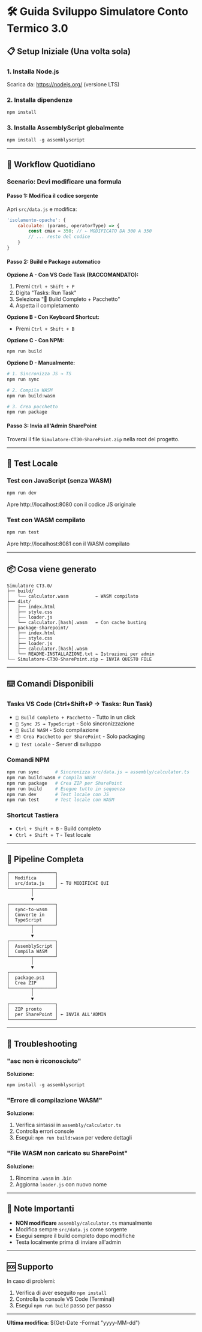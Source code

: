 # 🛠️ Guida Sviluppo Simulatore Conto Termico 3.0

## 📋 Setup Iniziale (Una volta sola)

### 1. Installa Node.js
Scarica da: https://nodejs.org/ (versione LTS)

### 2. Installa dipendenze
```powershell
npm install
```

### 3. Installa AssemblyScript globalmente
```powershell
npm install -g assemblyscript
```

---

## 🚀 Workflow Quotidiano

### Scenario: Devi modificare una formula

#### **Passo 1: Modifica il codice sorgente**
Apri `src/data.js` e modifica:
```javascript
'isolamento-opache': {
    calculate: (params, operatorType) => {
        const cmax = 350; // ← MODIFICATO DA 300 A 350
        // ... resto del codice
    }
}
```

#### **Passo 2: Build e Package automatico**

**Opzione A - Con VS Code Task (RACCOMANDATO):**
1. Premi `Ctrl + Shift + P`
2. Digita "Tasks: Run Task"
3. Seleziona "🚀 Build Completo + Pacchetto"
4. Aspetta il completamento

**Opzione B - Con Keyboard Shortcut:**
- Premi `Ctrl + Shift + B`

**Opzione C - Con NPM:**
```powershell
npm run build
```

**Opzione D - Manualmente:**
```powershell
# 1. Sincronizza JS → TS
npm run sync

# 2. Compila WASM
npm run build:wasm

# 3. Crea pacchetto
npm run package
```

#### **Passo 3: Invia all'Admin SharePoint**
Troverai il file `Simulatore-CT30-SharePoint.zip` nella root del progetto.

---

## 🧪 Test Locale

### Test con JavaScript (senza WASM)
```powershell
npm run dev
```
Apre http://localhost:8080 con il codice JS originale

### Test con WASM compilato
```powershell
npm run test
```
Apre http://localhost:8081 con il WASM compilato

---

## 📦 Cosa viene generato

```
Simulatore CT3.0/
├── build/
│   └── calculator.wasm          ← WASM compilato
├── dist/
│   ├── index.html
│   ├── style.css
│   ├── loader.js
│   └── calculator.[hash].wasm   ← Con cache busting
├── package-sharepoint/
│   ├── index.html
│   ├── style.css
│   ├── loader.js
│   ├── calculator.[hash].wasm
│   └── README-INSTALLAZIONE.txt ← Istruzioni per admin
└── Simulatore-CT30-SharePoint.zip ← INVIA QUESTO FILE
```

---

## ⌨️ Comandi Disponibili

### Tasks VS Code (Ctrl+Shift+P → Tasks: Run Task)
- `🚀 Build Completo + Pacchetto` - Tutto in un click
- `🔄 Sync JS → TypeScript` - Solo sincronizzazione
- `🔨 Build WASM` - Solo compilazione
- `📦 Crea Pacchetto per SharePoint` - Solo packaging
- `🧪 Test Locale` - Server di sviluppo

### Comandi NPM
```powershell
npm run sync      # Sincronizza src/data.js → assembly/calculator.ts
npm run build:wasm # Compila WASM
npm run package   # Crea ZIP per SharePoint
npm run build     # Esegue tutto in sequenza
npm run dev       # Test locale con JS
npm run test      # Test locale con WASM
```

### Shortcut Tastiera
- `Ctrl + Shift + B` - Build completo
- `Ctrl + Shift + T` - Test locale

---

## 🔄 Pipeline Completa

```
┌─────────────────┐
│  Modifica       │
│  src/data.js    │ ← TU MODIFICHI QUI
└────────┬────────┘
         │
         ▼
┌─────────────────┐
│  sync-to-wasm   │
│  Converte in    │
│  TypeScript     │
└────────┬────────┘
         │
         ▼
┌─────────────────┐
│  AssemblyScript │
│  Compila WASM   │
└────────┬────────┘
         │
         ▼
┌─────────────────┐
│  package.ps1    │
│  Crea ZIP       │
└────────┬────────┘
         │
         ▼
┌─────────────────┐
│  ZIP pronto     │
│  per SharePoint │ ← INVIA ALL'ADMIN
└─────────────────┘
```

---

## 🐛 Troubleshooting

### "asc non è riconosciuto"
**Soluzione:**
```powershell
npm install -g assemblyscript
```

### "Errore di compilazione WASM"
**Soluzione:**
1. Verifica sintassi in `assembly/calculator.ts`
2. Controlla errori console
3. Esegui: `npm run build:wasm` per vedere dettagli

### "File WASM non caricato su SharePoint"
**Soluzione:**
1. Rinomina `.wasm` in `.bin`
2. Aggiorna `loader.js` con nuovo nome

---

## 📝 Note Importanti

- **NON modificare** `assembly/calculator.ts` manualmente
- Modifica sempre `src/data.js` come sorgente
- Esegui sempre il build completo dopo modifiche
- Testa localmente prima di inviare all'admin

---

## 🆘 Supporto

In caso di problemi:
1. Verifica di aver eseguito `npm install`
2. Controlla la console VS Code (Terminal)
3. Esegui `npm run build` passo per passo

---

**Ultima modifica:** $(Get-Date -Format "yyyy-MM-dd")
